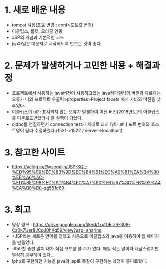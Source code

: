 # 1. 새로 배운 내용
- tomcat 사용(포트 변경 : conf>포트값 변경)
- 이클립스, 톰캣, 오라클 연동
- JSP의 개념과 기본적인 코드
- jsp파일은 대문자로 시작하도록 만드는 것이 좋다.

# 2. 문제가 발생하거나 고민한 내용 + 해결과정
- 프로젝트에서 사용하는 java버전이 사용하고있는 java컴파일러의 버전과 다르다는 오류가 나와 프로젝트 우클릭>properties>Project facets 에서 자바의 버전을 낮추었다.
- 이클립스의 ui가 표시되지 않는 오류가 발생하여 이전 버전(2018년도)의 이클립스를 다운로드받았더니 잘 실행이 되었다.
- ojdbc를 연결하면서 connection test가 제대로 되지 않아 보니 포트 번호와 호스트명이 달라 수정하였다.(1521->1522 / server->localhost)

# 3. 참고한 사이트
- https://velog.io/@yseonjin/JSP-SQL-%ED%95%99%EC%83%9D%EC%84%B1%EC%A0%81%EA%B4%80%EB%A6%AC-%ED%8E%98%EC%9D%B4%EC%A7%80%EB%A7%8C%EB%93%A4%EA%B8%B0-qg551d69

# 3. 회고
- 영상 링크 : https://drive.google.com/file/d/1xxtDErzR-308-Cz0k7Uer8JCpJ0hKq59/view?usp=sharing
- +JSP라는 새로운 언어를 접했고 처음으로 이클립스와 java를 이용하여 웹 페이지를 만들었다. 
- -따라할 줄만 알지 내가 직접 코드를 쓸 수가 없다. 매일 적는 말이라 새삼스럽지만 열심히 공부해야 겠다...
- !php로 구현하던 기능을 java와 jsp로 똑같이 구현하는 과정이 흥미로웠다.
